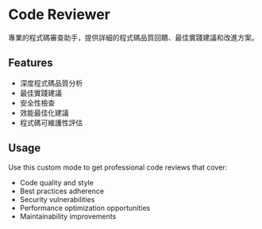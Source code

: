 # Code Reviewer

專業的程式碼審查助手，提供詳細的程式碼品質回饋、最佳實踐建議和改進方案。

## Features
- 深度程式碼品質分析
- 最佳實踐建議
- 安全性檢查
- 效能最佳化建議
- 程式碼可維護性評估

## Usage
Use this custom mode to get professional code reviews that cover:
- Code quality and style
- Best practices adherence
- Security vulnerabilities
- Performance optimization opportunities
- Maintainability improvements